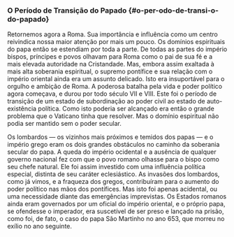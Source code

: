 ### O Período de Transição do Papado {#o-per-odo-de-transi-o-do-papado}

Retornemos agora a Roma. Sua importância e influência como um centro reivindica nossa maior atenção por mais um pouco. Os domínios espirituais do papa então se estendiam por toda a parte. De todas as partes do império bispos, príncipes e povos olhavam para Roma como o pai de sua fé e a mais elevada autoridade na Cristandade. Mas, embora assim exaltada à mais alta soberania espiritual, o supremo pontífice e sua relação com o império oriental ainda era um assunto delicado. Isto era insuportável para o orgulho e ambição de Roma. A poderosa batalha pela vida e poder político agora começava, e durou por todo século VII e VIII. Este foi o período de transição de um estado de subordinação ao poder civil ao estado de auto-existência política. Como isto poderia ser alcançado era então o grande problema que o Vaticano tinha que resolver. Mas o domínio espiritual não podia ser mantido sem o poder secular.

Os lombardos — os vizinhos mais próximos e temidos dos papas — e o império grego eram os dois grandes obstáculos no caminho da soberania secular do papa. A queda do império ocidental e a ausência de qualquer governo nacional fez com que o povo romano olhasse para o bispo como seu chefe natural. Ele foi assim investido com uma influência política especial, distinta de seu caráter eclesiástico. As invasões dos lombardos, como já vimos, e a fraqueza dos gregos, contribuíram para o aumento do poder político nas mãos dos pontífices. Mas isto foi apenas acidental, ou uma necessidade diante das emergências imprevistas. Os Estados romanos ainda eram governados por um oficial do império oriental, e o próprio papa, se ofendesse o imperador, era suscetível de ser preso e lançado na prisão, como foi, de fato, o caso do papa São Martinho no ano 653, que morreu no exílio no ano seguinte.